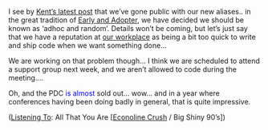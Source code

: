 I see by <a href="http://weblogs.asp.net/ksharkey/posts/31496.aspx" target="_blank" class="broken_link">Kent&#8217;s latest post</a> that we&#8217;ve gone public with our new aliases.. in the great tradition of <a href="http://radio.weblogs.com/0117167/" target="_blank" class="broken_link">Early and Adopter</a>, we have decided we should be known as &#8216;adhoc and random&#8217;. Details won&#8217;t be coming, but let&#8217;s just say that we have a reputation at <a href="http://msdn.microsoft.com" target="_blank">our workplace</a> as being a bit too quick to write and ship code when we want something done&#8230;

We are working on that problem though&#8230; I think we are scheduled to attend a support group next week, and we aren&#8217;t allowed to code during the meeting&#8230;. 

Oh, and the PDC <font color="#0000ff">is almost </font>sold out&#8230; wow&#8230; and in a year where conferences having been doing badly in general, that is quite impressive.

<div class="media">
  (<a href="http://msdn.microsoft.com/library/en-us/dncodefun/html/code4fun04252003.asp" class="broken_link">Listening To</a>: All That You Are [<a href="http://www.windowsmedia.com/mg/search.asp?srch=Econoline+Crush">Econoline Crush</a> / Big Shiny 90&#8217;s])
</div>